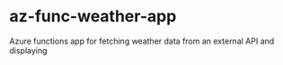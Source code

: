 # az-func-weather-app
Azure functions app for fetching weather data from an external API and displaying 
